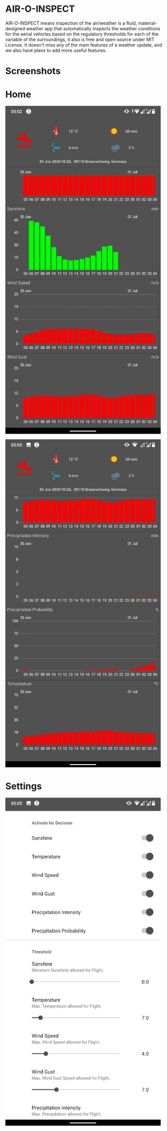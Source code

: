 # AIR-O-INSPECT

AIR-O-INSPECT means inspection of the air/weather is a fluid, material-designed weather app that automatically inspects the weather conditions for the aerial vehicles based on the regulatory thresholds for each of the variable of the surroundings, it also is free and open source under MIT License. It doesn't miss any of the main features of a weather update, and we also have plans to add more useful features.

# Screenshots

# Home

![alt text](https://github.com/abhishekkulhary/airoinspect/blob/master/Home.jpeg?raw=true)

![alt text](https://github.com/abhishekkulhary/airoinspect/blob/master/Home_1.jpeg?raw=true)


# Settings

![alt text](https://github.com/abhishekkulhary/airoinspect/blob/master/Settings.jpeg?raw=true)
